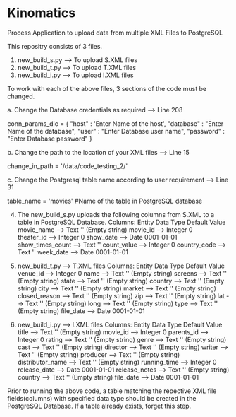 # Kinomatics
Process Application to upload data from multiple XML Files to PostgreSQL

This repositry consists of 3 files.
1. new_build_s.py     --> To upload S.XML files
2. new_build_t.py     --> To upload T.XML files
3. new_build_i.py     --> To upload I.XML files

To work with each of the above files, 3 sections of the code must be changed.

a. Change the Database credentials as required  --> Line 208

   conn_params_dic = {
        "host"      : 'Enter Name of the host',
        "database"  : "Enter Name of the database",
        "user"      : "Enter Database user name",
        "password"  : "Enter Database password"
    }
    
b. Change the path to the location of your XML files  --> Line 15

   change_in_path = '/data/code_testing_2/'
   
c. Change the Postgresql table name according to user requirement --> Line 31
   
   table_name = 'movies'    #Name of the table in PostgreSQL database
   
4. The new_build_s.py uploads the following columns from S.XML to a table in PostgreSQL Database.
Columns:
   Entity         Data Type    Default Value
   movie_name --> Text         ''  (Empty string)
   movie_id --> Integer        0   
   theater_id --> Integer      0
   show_date --> Date          0001-01-01
   show_times_count --> Text   ''
   count_value --> Integer     0
   country_code --> Text       ''
   week_date --> Date          0001-01-01
   
2. new_build_t.py --> T.XML files
Columns:
    Entity        Data Type    Default Value
    venue_id --> Integer       0
    name     --> Text          ''  (Empty string)
    screens --> Text           ''  (Empty string)
    state --> Text             ''  (Empty string)
    country --> Text           ''  (Empty string)
    city --> Text              ''  (Empty string)
    market --> Text            ''  (Empty string)
    closed_reason --> Text     ''  (Empty string)
    zip --> Text               ''  (Empty string)
    lat --> Text               ''  (Empty string)
    long --> Text              ''  (Empty string)
    type --> Text              ''  (Empty string)
    file_date --> Date         0001-01-01
    
3. new_build_i.py --> I.XML files
Columns:
    Entity        Data Type    Default Value
    title --> Text             ''  (Empty string)
    movie_id --> Integer       0
    parents_id --> Integer     0
    rating --> Text            ''  (Empty string)
    genre --> Text             ''  (Empty string)
    cast --> Text              ''  (Empty string)
    director --> Text          ''  (Empty string)
    writer --> Text            ''  (Empty string)
    producer --> Text          ''  (Empty string)
    distributor_name --> Text  ''  (Empty string)
    running_time --> Integer   0
    release_date --> Date      0001-01-01
    release_notes --> Text     ''  (Empty string)
    country --> Text           ''  (Empty string)
    file_date --> Date         0001-01-01

Prior to running the above code, a table matching the repective XML file fields(columns) with specified data type should be created in the PostgreSQL Database. If a table already exists, forget this step.
